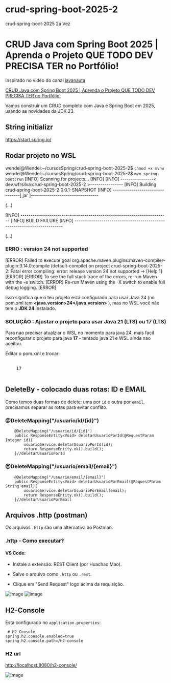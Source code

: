 # crud-spring-boot-2025-2
crud-spring-boot-2025 2a Vez


# CRUD Java com Spring Boot 2025 | Aprenda o Projeto QUE TODO DEV PRECISA TER no Portfólio!

Inspirado no video do canal [javanauta](https://www.youtube.com/@javanauta)

[CRUD Java com Spring Boot 2025 | Aprenda o Projeto QUE TODO DEV PRECISA TER no Portfólio!](https://www.youtube.com/watch?v=yW7RrWfUeHE&list=PLVH4zxtGfwkPZfp2TGTI7yF0erKGBXozX)

Vamos construir um CRUD completo com Java e Spring Boot em 2025, usando as novidades da JDK 23.

## String initializr

https://start.spring.io/


## Rodar projeto no WSL

wendel@Wendel:~/cursosSpring/crud-spring-boot-2025-2$ ```chmod +x mvnw```
wendel@Wendel:~/cursosSpring/crud-spring-boot-2025-2$ ```mvn spring-boot:run```
[INFO] Scanning for projects...
[INFO]
[INFO] ----------------< dev.wfrsilva:crud-spring-boot-2025-2 >----------------
[INFO] Building crud-spring-boot-2025-2 0.0.1-SNAPSHOT
[INFO] --------------------------------[ jar ]---------------------------------

(...)

[INFO] ------------------------------------------------------------------------
[INFO] BUILD FAILURE
[INFO] ------------------------------------------------------------------------

(...)

 ### ERRO : version 24 not supported

[ERROR] Failed to execute goal org.apache.maven.plugins:maven-compiler-plugin:3.14.0:compile (default-compile) on project crud-spring-boot-2025-2: Fatal error compiling: error: release version 24 not supported -> [Help 1]
[ERROR]
[ERROR] To see the full stack trace of the errors, re-run Maven with the -e switch.
[ERROR] Re-run Maven using the -X switch to enable full debug logging.
[ERROR]


Isso significa que o teu projeto está configurado para usar Java 24 
(no pom.xml tem **<java.version>24</java.version>** ), mas no WSL você não tem o **JDK 24** instalado.

### SOLUÇÃO : Ajustar o projeto para usar Java 21 (LTS) ou 17 (LTS)
Para nao precisar atualziar o WSL no momento para java 24, mais facil reconfigurar o projeto para java **17** - tentado java 21 e WSL ainda nao aceitou.

Editar o pom.xml e trocar:

<pre>
<properties>
    <java.version>17</java.version>
</properties>
</pre>


## DeleteBy - colocado duas rotas: ID e EMAIL

Como temos duas formas de delete: uma por ```id``` e outra por ```email```, precisamos separar as rotas para evitar conflito.

### @DeleteMapping("/usuario/id/{id}")
```
    @DeleteMapping("/usuario/id/{id}")
    public ResponseEntity<Void> deletarUsuarioPorId(@RequestParam Integer id){
        usuarioService.deletarUsuarioPorId(id);
        return ResponseEntity.ok().build();
    }//deletarUsuarioPorId

```

### @DeleteMapping("/usuario/email/{email}")
```
    @DeleteMapping("/usuario/email/{email}")
    public ResponseEntity<Void> deletarUsuarioPorEmail(@RequestParam String email){
        usuarioService.deletarUsuarioPorEmail(email);
        return ResponseEntity.ok().build();
    }//deletarUsuarioPorEmail
```

## Arquivos .http (postman)

Os arquivos `.http` são uma  alternativa ao Postman.

### .http - Como executar?

#### VS Code:
- Instale a extensão: REST Client (por Huachao Mao).

- Salve o arquivo como `.http` ou `.rest`.

- Clique em "Send Request" logo acima da requisição.

![image](https://github.com/user-attachments/assets/a4e14035-52d7-4df8-b59c-d45f73de2a27)
![image](https://github.com/user-attachments/assets/35b7e72c-159e-4b4b-ab59-32f19f24c8e5)


## H2-Console

Esta configurado no `application.properties`:

```
 # H2 Console
spring.h2.console.enabled=true
spring.h2.console.path=/h2-console 
```

### H2 url

[http://localhost:8080/h2-console/](http://localhost:8080/h2-console/)

![image](https://github.com/user-attachments/assets/a093f4c4-39f5-4413-a6ff-b2b92ae504dd)

